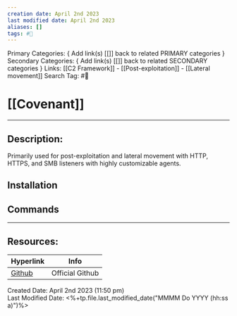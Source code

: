 ```yaml
---
creation date: April 2nd 2023
last modified date: April 2nd 2023
aliases: []
tags: #🧰
---
```


Primary Categories: { Add link(s) [[]] back to related PRIMARY categories }
Secondary Categories:  { Add link(s) [[]] back to related SECONDARY categories }
Links: [[C2 Framework]] - [[Post-exploitation]] - [[Lateral movement]]
Search Tag: #🧰  

# [[Covenant]]  
___

## Description:
Primarily used for post-exploitation and lateral movement with HTTP, HTTPS, and SMB listeners with highly customizable agents.

## Installation


## Commands



___

## Resources:

| Hyperlink                                   | Info            |
| ------------------------------------------- | --------------- |
| [Github](https://github.com/cobbr/Covenant) | Official Github | 


Created Date: April 2nd 2023 (11:50 pm)  
Last Modified Date: <%+tp.file.last_modified_date("MMMM Do YYYY (hh:ss a)")%>
